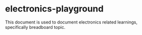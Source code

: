 # electronics-playground

This document is used to document electronics related learnings, specifically breadboard topic.

